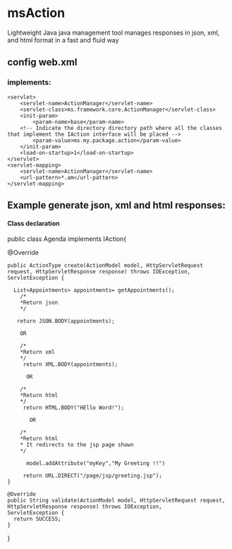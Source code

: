 # msAction
Lightweight Java java management tool manages responses in json, xml, and html format in a fast and fluid way


## config web.xml
### implements:
    <servlet>
        <servlet-name>ActionManager</servlet-name>
        <servlet-class>ms.framework.core.ActionManager</servlet-class>
        <init-param>
            <param-name>base</param-name>
        <!-- Indicate the directory directory path where all the classes that implement the IAction interface will be placed -->
            <param-value>ms.my.package.action</param-value>
        </init-param>
        <load-on-startup>1</load-on-startup>
    </servlet>
    <servlet-mapping>
        <servlet-name>ActionManager</servlet-name>
        <url-pattern>*.am</url-pattern>
    </servlet-mapping>
 
 ## Example generate json, xml and html responses:
 #### Class declaration
 
 public class Agenda implements IAction{
 
 @Override
 
    public ActionType create(ActionModel model, HttpServletRequest request, HttpServletResponse response) throws IOException,               ServletException { 
      
      List<Appointments> appointments= getAppointments();
        /*
        *Return json
        */
       
       return JSON.BODY(appointments);
        
        OR
        
        /*
        *Return xml
        */
         return XML.BODY(appointments);
         
          OR
        
        /*
        *Return html
        */
         return HTML.BODY("HEllo Word!");
         
           OR
        
        /*
        *Return html
        * It redirects to the jsp page shown
        */
        
          model.addAttribute("myKey","My Greeting !!")
         
         return URL.DIRECT("/page/jsp/greeting.jsp");
    }

    @Override
    public String validate(ActionModel model, HttpServletRequest request, HttpServletResponse response) throws IOException,                 ServletException {
      return SUCCESS;
    } 
}
